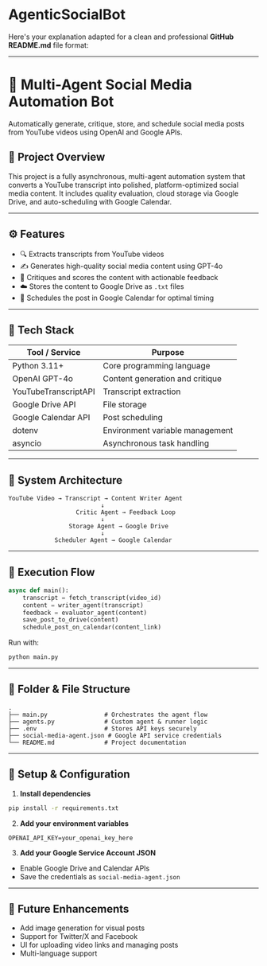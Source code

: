 # AgenticSocialBot

Here's your explanation adapted for a clean and professional **GitHub README.md** file format:

---

# 🧠 Multi-Agent Social Media Automation Bot

Automatically generate, critique, store, and schedule social media posts from YouTube videos using OpenAI and Google APIs.

## 🚀 Project Overview

This project is a fully asynchronous, multi-agent automation system that converts a YouTube transcript into polished, platform-optimized social media content. It includes quality evaluation, cloud storage via Google Drive, and auto-scheduling with Google Calendar.

---

## ⚙️ Features

* 🔍 Extracts transcripts from YouTube videos
* ✍️ Generates high-quality social media content using GPT-4o
* 🧠 Critiques and scores the content with actionable feedback
* ☁️ Stores the content to Google Drive as `.txt` files
* 📅 Schedules the post in Google Calendar for optimal timing

---

## 🧰 Tech Stack

| Tool / Service       | Purpose                         |
| -------------------- | ------------------------------- |
| Python 3.11+         | Core programming language       |
| OpenAI GPT-4o        | Content generation and critique |
| YouTubeTranscriptAPI | Transcript extraction           |
| Google Drive API     | File storage                    |
| Google Calendar API  | Post scheduling                 |
| dotenv               | Environment variable management |
| asyncio              | Asynchronous task handling      |

---

## 🧩 System Architecture

```
YouTube Video → Transcript → Content Writer Agent
                          ↓
                   Critic Agent → Feedback Loop
                          ↓
                 Storage Agent → Google Drive
                          ↓
             Scheduler Agent → Google Calendar
```

---

## 🔄 Execution Flow

```python
async def main():
    transcript = fetch_transcript(video_id)
    content = writer_agent(transcript)
    feedback = evaluator_agent(content)
    save_post_to_drive(content)
    schedule_post_on_calendar(content_link)
```

Run with:

```bash
python main.py
```

---

## 📂 Folder & File Structure

```
.
├── main.py                # Orchestrates the agent flow
├── agents.py              # Custom agent & runner logic
├── .env                   # Stores API keys securely
├── social-media-agent.json # Google API service credentials
└── README.md              # Project documentation
```

---

## 🔑 Setup & Configuration

1. **Install dependencies**

```bash
pip install -r requirements.txt
```

2. **Add your environment variables**

```
OPENAI_API_KEY=your_openai_key_here
```

3. **Add your Google Service Account JSON**

* Enable Google Drive and Calendar APIs
* Save the credentials as `social-media-agent.json`

---

## 📌 Future Enhancements

* Add image generation for visual posts
* Support for Twitter/X and Facebook
* UI for uploading video links and managing posts
* Multi-language support



